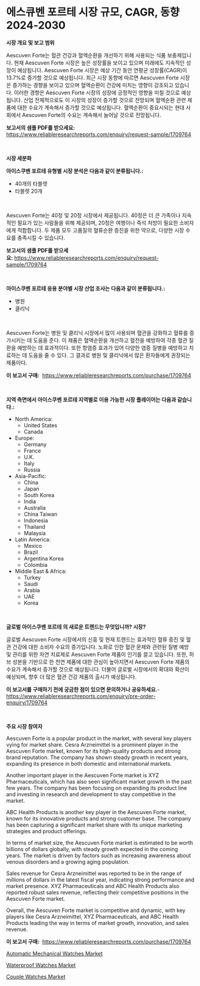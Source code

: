 <p><h1>에스큐벤 포르테 시장 규모, CAGR, 동향 2024-2030</h1></p><p><strong>시장 개요 및 보고 범위</strong></p>
<p><p>Aescuven Forte는 혈관 건강과 혈액순환을 개선하기 위해 사용되는 식품 보충제입니다. 현재 Aescuven Forte 시장은 높은 성장률을 보이고 있으며 미래에도 지속적인 성장이 예상됩니다. Aescuven Forte 시장은 예상 기간 동안 연평균 성장률(CAGR)이 13.7%로 증가할 것으로 예상됩니다. 최근 시장 동향에 따르면 Aescuven Forte 시장은 증가하는 경향을 보이고 있으며 혈액순환이 건강에 미치는 영향이 강조되고 있습니다. 이러한 경향은 Aescuven Forte 시장의 성장에 긍정적인 영향을 미칠 것으로 예상됩니다. 산업 전체적으로도 이 시장의 성장이 증가할 것으로 전망되며 혈액순환 관련 제품에 대한 수요가 계속해서 증가할 것으로 예상됩니다. 혈액순환이 중요시되는 현대 사회에서 Aescuven Forte의 수요는 계속해서 늘어날 것으로 전망됩니다.</p></p>
<p><strong>보고서의 샘플 PDF를 받으세요:</strong> <a href="https://www.reliableresearchreports.com/enquiry/request-sample/1709764">https://www.reliableresearchreports.com/enquiry/request-sample/1709764</a></p>
<p>&nbsp;</p>
<p><strong>시장 세분화</strong></p>
<p><strong>아이스쿠벤 포르테 유형별 시장 분석은 다음과 같이 분류됩니다.:</strong></p>
<p><ul><li>40개의 타블렛</li><li>타블렛 20개</li></ul></p>
<p>&nbsp;</p>
<p><p>Aescuven Forte는 40정 및 20정 시장에서 제공됩니다. 40정은 더 큰 가족이나 지속적인 필요가 있는 사람들을 위해 제공되며, 20정은 여행이나 즉석 처방이 필요한 소비자에게 적합합니다. 두 제품 모두 고품질의 혈류순환 증진을 위한 약으로, 다양한 시장 수요를 충족시킬 수 있습니다.</p></p>
<p><strong>보고서의 샘플 PDF를 받으세요:</strong>&nbsp;<a href="https://www.reliableresearchreports.com/enquiry/request-sample/1709764">https://www.reliableresearchreports.com/enquiry/request-sample/1709764</a></p>
<p>&nbsp;</p>
<p><strong> 아이스쿠벤 포르테 응용 분야별 시장 산업 조사는 다음과 같이 분류됩니다.:</strong></p>
<p><ul><li>병원</li><li>클리닉</li></ul></p>
<p>&nbsp;</p>
<p><p>Aescuven Forte는 병원 및 클리닉 시장에서 많이 사용되며 혈관을 강화하고 혈류를 증가시키는 데 도움을 준다. 이 제품은 혈액순환을 개선하고 혈전을 예방하여 각종 혈관 질환을 예방하는 데 효과적이다. 또한 항염증 효과가 있어 다양한 염증 질병을 예방하고 치료하는 데 도움을 줄 수 있다. 그 결과로 병원 및 클리닉에서 많은 환자들에게 권장되는 제품이다.</p></p>
<p><strong>이 보고서 구매:</strong>&nbsp; <a href="https://www.reliableresearchreports.com/purchase/1709764">https://www.reliableresearchreports.com/purchase/1709764</a></p>
<p>&nbsp;</p>
<p><strong>지역 측면에서 아이스쿠벤 포르테 지역별로 이용 가능한 시장 플레이어는 다음과 같습니다.:</strong></p>
<p><ul>
    <li>
        North America:
        <ul>
            <li>United States</li>
            <li>Canada</li>
        </ul>
    </li>
    <li>
        Europe:
        <ul>
            <li>Germany</li>
            <li>France</li>
            <li>U.K.</li>
            <li>Italy</li>
            <li>Russia</li>
        </ul>
    </li>
    <li>
        Asia-Pacific:
        <ul>
            <li>China</li>
            <li>Japan</li>
            <li>South Korea</li>
            <li>India</li>
            <li>Australia</li>
            <li>China Taiwan</li>
            <li>Indonesia</li>
            <li>Thailand</li>
            <li>Malaysia</li>
        </ul>
    </li>
    <li>
        Latin America:
        <ul>
            <li>Mexico</li>
            <li>Brazil</li>
            <li>Argentina Korea</li>
            <li>Colombia</li>
        </ul>
    </li>
    <li>
        Middle East & Africa:
        <ul>
            <li>Turkey</li>
            <li>Saudi</li>
            <li>Arabia</li>
            <li>UAE</li>
            <li>Korea</li>
        </ul>
    </li>
    </ul></p>
<p>&nbsp;</p>
<p><strong>글로벌 아이스쿠벤 포르테 의 새로운 트렌드는 무엇입니까? 시장?</strong></p>
<p><p>글로벌 Aescuven Forte 시장에서의 신흥 및 현재 트렌드는 효과적인 혈류 증진 및 혈관 건강에 대한 소비자 수요의 증가입니다. 노화로 인한 혈관 문제와 관련된 질병 예방 및 관리를 위한 자연 치료제로 Aescuven Forte 제품이 인기를 끌고 있습니다. 또한, 허브 성분을 기반으로 한 천연 제품에 대한 관심이 높아지면서 Aescuven Forte 제품의 수요가 계속해서 증가할 것으로 예상됩니다. 더불어 글로벌 시장에서의 확대와 확산이 예상되며, 향후 더 많은 혈관 건강 제품의 출시가 예상됩니다.</p></p>
<p><strong>이 보고서를 구매하기 전에 궁금한 점이 있으면 문의하거나 공유하세요.</strong>- <a href="https://www.reliableresearchreports.com/enquiry/pre-order-enquiry/1709764">https://www.reliableresearchreports.com/enquiry/pre-order-enquiry/1709764</a></p>
<p>&nbsp;</p>
<p><strong>주요 시장 참여자</strong></p>
<p><p>Aescuven Forte is a popular product in the market, with several key players vying for market share. Cesra Arzneimittel is a prominent player in the Aescuven Forte market, known for its high-quality products and strong brand reputation. The company has shown steady growth in recent years, expanding its presence in both domestic and international markets.</p><p>Another important player in the Aescuven Forte market is XYZ Pharmaceuticals, which has also seen significant market growth in the past few years. The company has been focusing on expanding its product line and investing in research and development to stay competitive in the market.</p><p>ABC Health Products is another key player in the Aescuven Forte market, known for its innovative products and strong customer base. The company has been capturing a significant market share with its unique marketing strategies and product offerings.</p><p>In terms of market size, the Aescuven Forte market is estimated to be worth billions of dollars globally, with steady growth expected in the coming years. The market is driven by factors such as increasing awareness about venous disorders and a growing aging population.</p><p>Sales revenue for Cesra Arzneimittel was reported to be in the range of millions of dollars in the latest fiscal year, indicating strong performance and market presence. XYZ Pharmaceuticals and ABC Health Products also reported robust sales revenue, reflecting their competitive positions in the Aescuven Forte market.</p><p>Overall, the Aescuven Forte market is competitive and dynamic, with key players like Cesra Arzneimittel, XYZ Pharmaceuticals, and ABC Health Products leading the way in terms of market growth, innovation, and sales revenue.</p></p>
<p><strong>이 보고서 구매:</strong>&nbsp;&nbsp;<a href="https://www.reliableresearchreports.com/purchase/1709764">https://www.reliableresearchreports.com/purchase/1709764</a></p>
<p><p><a href="https://github.com/beatblasta/Market-Research-Report-List-2/blob/main/automatic-mechanical-watches-market.md">Automatic Mechanical Watches Market</a></p><p><a href="https://github.com/shotows/Market-Research-Report-List-1/blob/main/waterproof-watches-market.md">Waterproof Watches Market</a></p><p><a href="https://github.com/Sinjinluong3e0awx2m195k76/Market-Research-Report-List-1/blob/main/couple-watches-market.md">Couple Watches Market</a></p></p>
